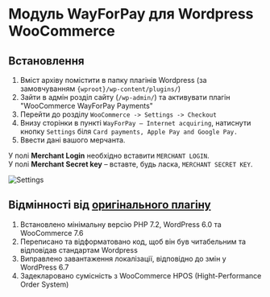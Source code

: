 # Модуль WayForPay для Wordpress WooCommerce

## Встановлення

1.  Вміст архіву помістити в папку плагінів Wordpress (за замовчуванням `{wproot}/wp-content/plugins/`)
2.  Зайти в адмін розділ сайту (`/wp-admin/`) та активувати плагін "WooCommerce WayForPay Payments"
3.  Перейти до розділу `WooCommerce -> Settings -> Checkout`
4.  Внизу сторінки в пункті `WayForPay – Internet acquiring`, натиснути кнопку `Settings` біля `Card payments, Apple Pay and Google Pay.`
5.  Ввести дані вашого мерчанта.

У полі **Merchant Login** необхідно вставити `MERCHANT LOGIN`.  
У полі **Merchant Secret key** – вставте, будь ласка, `MERCHANT SECRET KEY`.

![Settings](https://github.com/user-attachments/assets/7c74f1c4-31b9-4331-98f2-29b157ba2bc0)

## Відмінності від [оригінального плагіну](https://github.com/wayforpay/Word-Press-Woocommerce)

1. Встановлено мінімальну версію PHP 7.2, WordPress 6.0 та WooCommerce 7.6
2. Переписано та відформатовано код, щоб він був читабельним та відповідав стандартам Wordpress
3. Виправлено завантаження локалізації, відповідно до змін у WordPress 6.7
4. Задекларовано сумісність з WooCommerce HPOS (Hight-Performance Order System)
